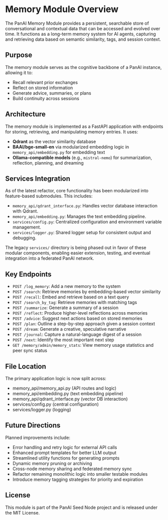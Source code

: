 # Memory Module Overview

The PanAI Memory Module provides a persistent, searchable store of conversational and contextual data that can be accessed and evolved over time. It functions as a long-term memory system for AI agents, capturing and retrieving data based on semantic similarity, tags, and session context.

## Purpose

The memory module serves as the cognitive backbone of a PanAI instance, allowing it to:
- Recall relevant prior exchanges
- Reflect on stored information
- Generate advice, summaries, or plans
- Build continuity across sessions

## Architecture

The memory module is implemented as a FastAPI application with endpoints for storing, retrieving, and manipulating memory entries. It uses:
- **Qdrant** as the vector similarity database
- **BAAI/bge-small-en** via modularized embedding logic in `memory_api/embedding.py` for embedding text
- **Ollama-compatible models** (e.g., `mistral-nemo`) for summarization, reflection, planning, and dreaming

## Services Integration

As of the latest refactor, core functionality has been modularized into feature-based submodules. This includes:

- `memory_api/qdrant_interface.py`: Handles vector database interaction with Qdrant.
- `memory_api/embedding.py`: Manages the text embedding pipeline.
- `services/config.py`: Centralized configuration and environment variable management.
- `services/logger.py`: Shared logger setup for consistent output and debugging.

The legacy `services/` directory is being phased out in favor of these modular components, enabling easier extension, testing, and eventual integration into a federated PanAI network.

## Key Endpoints

- `POST /log_memory`: Add a new memory to the system
- `POST /search`: Retrieve memories by embedding-based vector similarity
- `POST /recall`: Embed and retrieve based on a text query
- `POST /search_by_tag`: Retrieve memories with matching tags
- `POST /summarize`: Generate a summary of a session
- `POST /reflect`: Produce higher-level reflections across memories
- `POST /advice`: Suggest next actions based on stored memories
- `POST /plan`: Outline a step-by-step approach given a session context
- `POST /dream`: Generate a creative, speculative narrative
- `POST /journal`: Capture a natural-language digest of a session
- `POST /next`: Identify the most important next step
- `GET /memory/admin/memory_stats`: View memory usage statistics and peer sync status

## File Location

The primary application logic is now split across:
- memory_api/memory_api.py (API routes and logic)
- memory_api/embedding.py (text embedding pipeline)
- memory_api/qdrant_interface.py (vector DB interaction)
- services/config.py (central configuration)
- services/logger.py (logging)

## Future Directions

Planned improvements include:
- Error handling and retry logic for external API calls
- Enhanced prompt templates for better LLM output
- Streamlined utility functions for generating prompts
- Dynamic memory pruning or archiving
- Cross-node memory sharing and federated memory sync
- Refactor remaining monolithic logic into smaller testable modules
- Introduce memory tagging strategies for priority and expiration

## License

This module is part of the PanAI Seed Node project and is released under the MIT License.
